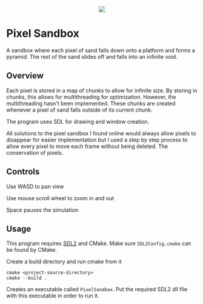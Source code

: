 <p align="center"> <img src="https://github.com/EvanGyori/PixelSandbox/assets/30540753/1cf6c17d-b9e2-4c27-a466-201349501b3c"> </p>

# Pixel Sandbox
A sandbox where each pixel of sand falls down onto a platform and forms a pyramid. The rest of the sand slides off and falls into an infinite void.

## Overview
Each pixel is stored in a map of chunks to allow for infinite size. By storing in chunks, this allows for multithreading for optimization. However, the multithreading hasn't been implemented. These chunks are created whenever a pixel of sand falls outside of its current chunk.

The program uses SDL for drawing and window creation.

All solutions to the pixel sandbox I found online would always allow pixels to disappear for easier implementation but I used a step by step process to allow every pixel to move each frame without being deleted. The conservation of pixels.

## Controls
Use WASD to pan view
<p>Use mouse scroll wheel to zoom in and out
<p>Space pauses the simulation

## Usage
This program requires [SDL2](https://wiki.libsdl.org/SDL2/Installation) and CMake. Make sure `SDL2Config.cmake` can be found by CMake.

Create a build directory and run cmake from it
```
cmake <project-source-directory>
cmake --build .
```
Creates an executable called `PixelSandbox`. Put the required SDL2 dll file with this executable in order to run it.
